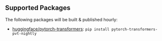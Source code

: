 ## Supported Packages

The following packages will be built & published hourly:

-   [huggingface/pytorch-transformers](https://github.com/huggingface/pytorch-transformers): `pip install pytorch-transformers-pvt-nightly`

